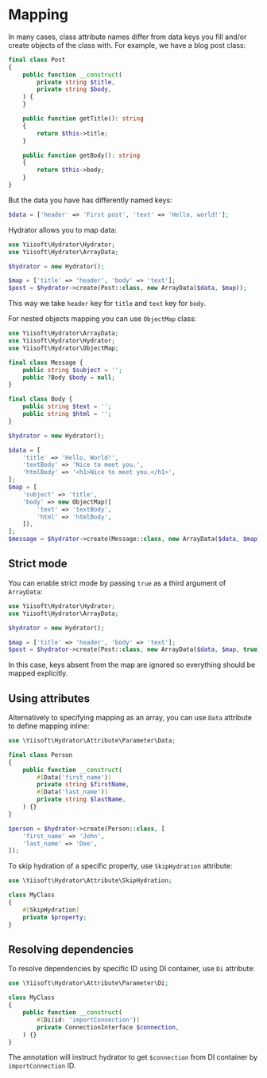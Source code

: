 # Mapping

In many cases, class attribute names differ from data keys you fill and/or create objects of the class with.
For example, we have a blog post class:

```php
final class Post
{
    public function __construct(
        private string $title,
        private string $body,
    ) {        
    }

    public function getTitle(): string
    {
        return $this->title;
    }

    public function getBody(): string
    {
        return $this->body;
    }
}
```

But the data you have has differently named keys:

```php
$data = ['header' => 'First post', 'text' => 'Hello, world!'];
```

Hydrator allows you to map data:

```php
use Yiisoft\Hydrator\Hydrator;
use Yiisoft\Hydrator\ArrayData;

$hydrator = new Hydrator();

$map = ['title' => 'header', 'body' => 'text'];
$post = $hydrator->create(Post::class, new ArrayData($data, $map));
```

This way we take `header` key for `title` and `text` key for `body`.

For nested objects mapping you can use `ObjectMap` class:

```php
use Yiisoft\Hydrator\ArrayData;
use Yiisoft\Hydrator\Hydrator;
use Yiisoft\Hydrator\ObjectMap;

final class Message {
    public string $subject = '';
    public ?Body $body = null;
}

final class Body {
    public string $text = '';
    public string $html = '';
}

$hydrator = new Hydrator();

$data = [
    'title' => 'Hello, World!',
    'textBody' => 'Nice to meet you.',
    'htmlBody' => '<h1>Nice to meet you.</h1>',
];
$map = [
    'subject' => 'title',
    'body' => new ObjectMap([
        'text' => 'textBody',
        'html' => 'htmlBody',    
    ]), 
];
$message = $hydrator->create(Message::class, new ArrayData($data, $map));
```

## Strict mode

You can enable strict mode by passing `true` as a third argument of `ArrayData`:

```php
use Yiisoft\Hydrator\Hydrator;
use Yiisoft\Hydrator\ArrayData;

$hydrator = new Hydrator();

$map = ['title' => 'header', 'body' => 'text'];
$post = $hydrator->create(Post::class, new ArrayData($data, $map, true));
```

In this case, keys absent from the map are ignored so everything should be mapped explicitly.

## Using attributes

Alternatively to specifying mapping as an array, you can use `Data` attribute to define mapping inline:

```php
use \Yiisoft\Hydrator\Attribute\Parameter\Data;

final class Person
{
    public function __construct(
        #[Data('first_name')]
        private string $firstName,
        #[Data('last_name')]
        private string $lastName,
    ) {}
}

$person = $hydrator->create(Person::class, [
    'first_name' => 'John',
    'last_name' => 'Doe',
]);
```

To skip hydration of a specific property, use `SkipHydration` attribute:

```php
use \Yiisoft\Hydrator\Attribute\SkipHydration;

class MyClass
{
    #[SkipHydration]
    private $property;
}
```

## Resolving dependencies

To resolve dependencies by specific ID using DI container, use `Di` attribute:

```php
use \Yiisoft\Hydrator\Attribute\Parameter\Di;

class MyClass
{
    public function __construct(
        #[Di(id: 'importConnection')]
        private ConnectionInterface $connection,
    ) {}
}
```

The annotation will instruct hydrator to get `$connection` from DI container by `importConnection` ID.
